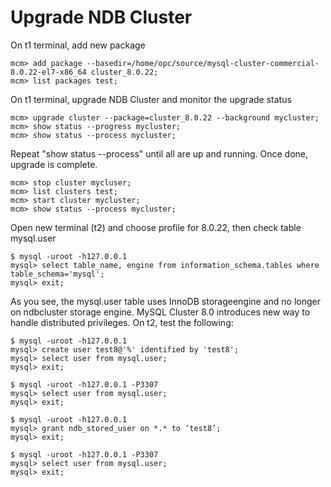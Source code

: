 # Upgrade NDB Cluster
On t1 terminal, add new package
```
mcm> add package --basedir=/home/opc/source/mysql-cluster-commercial-8.0.22-el7-x86_64 cluster_8.0.22;
mcm> list packages test;
```
On t1 terminal, upgrade NDB Cluster and monitor the upgrade status
```
mcm> upgrade cluster --package=cluster_8.0.22 --background mycluster;
mcm> show status --progress mycluster;
mcm> show status --process mycluster;
```
Repeat "show status --process" until all are up and running. Once done, upgrade is complete.
```
mcm> stop cluster mycluser;
mcm> list clusters test;
mcm> start cluster mycluster;
mcm> show status --process mycluster;
```
Open new terminal (t2) and choose profile for 8.0.22, then check table mysql.user
```
$ mysql -uroot -h127.0.0.1
mysql> select table_name, engine from information_schema.tables where table_schema='mysql';
mysql> exit;
```
As you see, the mysql.user table uses InnoDB storageengine and no longer on ndbcluster storage engine. MySQL Cluster 8.0 introduces new way to handle distributed privileges. On t2, test the following:
```
$ mysql -uroot -h127.0.0.1
mysql> create user test8@'%' identified by 'test8';
mysql> select user from mysql.user;
mysql> exit;

$ mysql -uroot -h127.0.0.1 -P3307
mysql> select user from mysql.user;
mysql> exit;

$ mysql -uroot -h127.0.0.1 
mysql> grant ndb_stored_user on *.* to ‘test8’;
mysql> exit;

$ mysql -uroot -h127.0.0.1 -P3307
mysql> select user from mysql.user;
mysql> exit;
```

